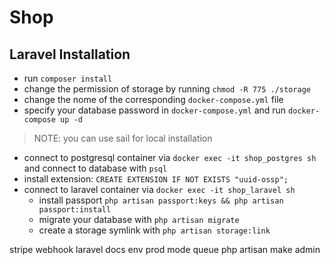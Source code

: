 # Shop

## Laravel Installation

- run  `composer install`
- change the permission of storage by running `chmod -R 775 ./storage`
- change the nome of the corresponding `docker-compose.yml` file
- specify your database password in `docker-compose.yml` and run `docker-compose up -d`
> NOTE: you can use sail for local installation
- connect to postgresql container via `docker exec -it shop_postgres sh` and connect to database with `psql`
- install extension: `CREATE EXTENSION IF NOT EXISTS "uuid-ossp";`
- connect to laravel container via `docker exec -it shop_laravel sh` 
  - install passport `php artisan passport:keys && php artisan passport:install`
  - migrate your database with `php artisan migrate`
  - create a storage symlink with `php artisan storage:link`

stripe webhook
laravel docs
env prod mode
queue
php artisan make admin
